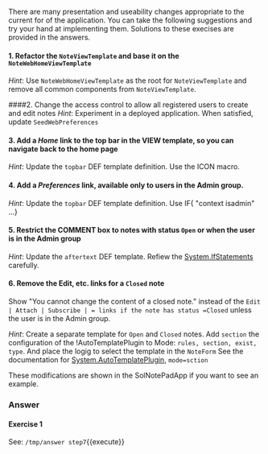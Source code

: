 <!-- Scenario text goes here -->

There are many presentation and useability changes appropriate to the current for of the application. You can take the following suggestions and try your hand at implementing them. Solutions to these execises are provided in the answers.

#### 1. Refactor the `NoteViewTemplate` and base it on the `NoteWebHomeViewTemplate`
_Hint_: Use `NoteWebHomeViewTemplate` as the root for `NoteViewTemplate` and remove all common components from `NoteViewTemplate`. 

####2. Change the access control to allow all registered users to create and edit notes
_Hint_: Experiment in a deployed application. When satisfied, update `SeedWebPreferences`

#### 3. Add a _Home_ link to the top bar in the VIEW template, so you can navigate back to the home page
_Hint_: Update the `topbar` DEF template definition. Use the ICON macro.

#### 4. Add a _Preferences_ link, available only to users in the Admin group.
_Hint_:  Update the `topbar` DEF template definition. Use IF{ "context isadmin" ...}

#### 5. Restrict the COMMENT box to notes with status `Open` or when the user is in the Admin group
_Hint_: Update the `aftertext` DEF template. Refiew the [System.IfStatements](https://[[HOST_SUBDOMAIN]]-80-[[KATACODA_HOST]].environments.katacoda.com/System.IfStatements) carefully.

#### 6. Remove the Edit, etc. links for a `Closed` note
Show "You cannot change the content of a closed note." instead of the `Edit | Attach | Subscribe | = links if the note has status =Closed` unless the user is in the Admin group.

_Hint_: Create a separate template for `Open` and `Closed` notes. Add `section` the configuration of the !AutoTemplatePlugin to Mode: `rules, section, exist, type`. And  place the logig to select the template in the `NoteForm` See the documentation for [System.AutoTemplatePlugin](https://[[HOST_SUBDOMAIN]]-80-[[KATACODA_HOST]].environments.katacoda.com/System.AutoTemplatePlugin), `mode=sction`

These modifications are shown in the SolNotePadApp if you want to see an example.








### Answer
<!-- Solution text (if any) goes here -->
#### Exercise 1
See: `/tmp/answer step7`{{execute}}




